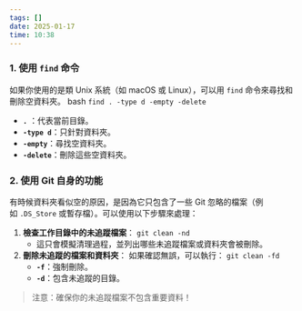 ```yaml
---
tags: []
date: 2025-01-17
time: 10:38
---
```

### **1. 使用 `find` 命令**
如果你使用的是類 Unix 系統（如 macOS 或 Linux），可以用 `find` 命令來尋找和刪除空資料夾。
bash
`find . -type d -empty -delete`
- **`.`** ：代表當前目錄。
- **`-type d`**：只針對資料夾。
- **`-empty`**：尋找空資料夾。
- **`-delete`**：刪除這些空資料夾。
### **2. 使用 Git 自身的功能**
有時候資料夾看似空的原因，是因為它只包含了一些 Git 忽略的檔案（例如 `.DS_Store` 或暫存檔）。可以使用以下步驟來處理：
1. **檢查工作目錄中的未追蹤檔案**：
    `git clean -nd`
    - 這只會模擬清理過程，並列出哪些未追蹤檔案或資料夾會被刪除。
2. **刪除未追蹤的檔案和資料夾**： 如果確認無誤，可以執行：
    `git clean -fd`
    - **`-f`**：強制刪除。
    - **`-d`**：包含未追蹤的目錄。

> 注意：確保你的未追蹤檔案不包含重要資料！